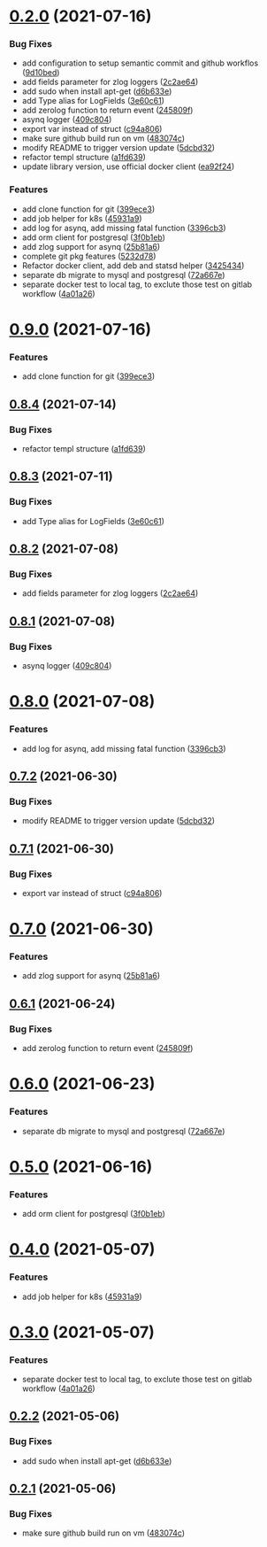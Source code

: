 # [0.2.0](https://github.com/jasoet/go-commons/compare/v0.1.9...v0.2.0) (2021-07-16)


### Bug Fixes

* add configuration to setup semantic commit and github workflos ([9d10bed](https://github.com/jasoet/go-commons/commit/9d10bed173499fa5a3422c2f40eee011ff69c9a1))
* add fields parameter for zlog loggers ([2c2ae64](https://github.com/jasoet/go-commons/commit/2c2ae64982b79e5b41b33dc210c9d996f2dc28ff))
* add sudo when install apt-get ([d6b633e](https://github.com/jasoet/go-commons/commit/d6b633e9a6b5acf8278e926ebc4e58eae0e54aee))
* add Type alias for LogFields ([3e60c61](https://github.com/jasoet/go-commons/commit/3e60c616d30a975bf4c08c5b576f74020bfdaf96))
* add zerolog function to return event ([245809f](https://github.com/jasoet/go-commons/commit/245809f8ed56c4e8b92a0a4f3f299cf6c18a37e6))
* asynq logger ([409c804](https://github.com/jasoet/go-commons/commit/409c804888c37b0d749417a79f4f106b72ff3f5e))
* export var instead of struct ([c94a806](https://github.com/jasoet/go-commons/commit/c94a806a7dd670ea1dbfd1432dcb27c544c295a2))
* make sure github build run on vm ([483074c](https://github.com/jasoet/go-commons/commit/483074cf41cd55f1fa9325160d65cf915e77c3a1))
* modify README to trigger version update ([5dcbd32](https://github.com/jasoet/go-commons/commit/5dcbd32e2f135e5c5b7f8d540beafe39a8dab199))
* refactor templ structure ([a1fd639](https://github.com/jasoet/go-commons/commit/a1fd639a008ea2d5339a127d0397ff5986277f01))
* update library version, use official docker client ([ea92f24](https://github.com/jasoet/go-commons/commit/ea92f24f9b4b573e66912592653f6036d73edc72))


### Features

* add clone function for git ([399ece3](https://github.com/jasoet/go-commons/commit/399ece3d89b52cccf1b076960cae386b8b90bd6b))
* add job helper for k8s ([45931a9](https://github.com/jasoet/go-commons/commit/45931a90fecea78db9a3e8562e6f70a11526dfcc))
* add log for asynq, add missing fatal function ([3396cb3](https://github.com/jasoet/go-commons/commit/3396cb33a97c7369349a3bcb13414abc9f3739f4))
* add orm client for postgresql ([3f0b1eb](https://github.com/jasoet/go-commons/commit/3f0b1ebff2010fd806f4f8301b36b62eea41a3be))
* add zlog support for asynq ([25b81a6](https://github.com/jasoet/go-commons/commit/25b81a61fb89cfb3b138057e348c47e3256b5d8a))
* complete git pkg features ([5232d78](https://github.com/jasoet/go-commons/commit/5232d785edc62ab2dd7eec2256c3feae9a62b996))
* Refactor docker client, add deb and statsd helper ([3425434](https://github.com/jasoet/go-commons/commit/34254348aed126f4f2cfb33154e3fdde7567e101))
* separate db migrate to mysql and postgresql ([72a667e](https://github.com/jasoet/go-commons/commit/72a667ebd1c42c3f1c0a8c2c3f0cf24403f6ecaf))
* separate docker test to local tag, to exclute those test on gitlab workflow ([4a01a26](https://github.com/jasoet/go-commons/commit/4a01a261bb6354131f30bb87e24894966ce4eea5))

# [0.9.0](https://github.com/gopaytech/go-commons/compare/v0.8.4...v0.9.0) (2021-07-16)


### Features

* add clone function for git ([399ece3](https://github.com/gopaytech/go-commons/commit/399ece3d89b52cccf1b076960cae386b8b90bd6b))

## [0.8.4](https://github.com/gopaytech/go-commons/compare/v0.8.3...v0.8.4) (2021-07-14)


### Bug Fixes

* refactor templ structure ([a1fd639](https://github.com/gopaytech/go-commons/commit/a1fd639a008ea2d5339a127d0397ff5986277f01))

## [0.8.3](https://github.com/gopaytech/go-commons/compare/v0.8.2...v0.8.3) (2021-07-11)


### Bug Fixes

* add Type alias for LogFields ([3e60c61](https://github.com/gopaytech/go-commons/commit/3e60c616d30a975bf4c08c5b576f74020bfdaf96))

## [0.8.2](https://github.com/gopaytech/go-commons/compare/v0.8.1...v0.8.2) (2021-07-08)


### Bug Fixes

* add fields parameter for zlog loggers ([2c2ae64](https://github.com/gopaytech/go-commons/commit/2c2ae64982b79e5b41b33dc210c9d996f2dc28ff))

## [0.8.1](https://github.com/gopaytech/go-commons/compare/v0.8.0...v0.8.1) (2021-07-08)


### Bug Fixes

* asynq logger ([409c804](https://github.com/gopaytech/go-commons/commit/409c804888c37b0d749417a79f4f106b72ff3f5e))

# [0.8.0](https://github.com/gopaytech/go-commons/compare/v0.7.2...v0.8.0) (2021-07-08)


### Features

* add log for asynq, add missing fatal function ([3396cb3](https://github.com/gopaytech/go-commons/commit/3396cb33a97c7369349a3bcb13414abc9f3739f4))

## [0.7.2](https://github.com/gopaytech/go-commons/compare/v0.7.1...v0.7.2) (2021-06-30)


### Bug Fixes

* modify README to trigger version update ([5dcbd32](https://github.com/gopaytech/go-commons/commit/5dcbd32e2f135e5c5b7f8d540beafe39a8dab199))

## [0.7.1](https://github.com/gopaytech/go-commons/compare/v0.7.0...v0.7.1) (2021-06-30)


### Bug Fixes

* export var instead of struct ([c94a806](https://github.com/gopaytech/go-commons/commit/c94a806a7dd670ea1dbfd1432dcb27c544c295a2))

# [0.7.0](https://github.com/gopaytech/go-commons/compare/v0.6.1...v0.7.0) (2021-06-30)


### Features

* add zlog support for asynq ([25b81a6](https://github.com/gopaytech/go-commons/commit/25b81a61fb89cfb3b138057e348c47e3256b5d8a))

## [0.6.1](https://github.com/gopaytech/go-commons/compare/v0.6.0...v0.6.1) (2021-06-24)


### Bug Fixes

* add zerolog function to return event ([245809f](https://github.com/gopaytech/go-commons/commit/245809f8ed56c4e8b92a0a4f3f299cf6c18a37e6))

# [0.6.0](https://github.com/gopaytech/go-commons/compare/v0.5.0...v0.6.0) (2021-06-23)


### Features

* separate db migrate to mysql and postgresql ([72a667e](https://github.com/gopaytech/go-commons/commit/72a667ebd1c42c3f1c0a8c2c3f0cf24403f6ecaf))

# [0.5.0](https://github.com/gopaytech/go-commons/compare/v0.4.0...v0.5.0) (2021-06-16)


### Features

* add orm client for postgresql ([3f0b1eb](https://github.com/gopaytech/go-commons/commit/3f0b1ebff2010fd806f4f8301b36b62eea41a3be))

# [0.4.0](https://github.com/gopaytech/go-commons/compare/v0.3.0...v0.4.0) (2021-05-07)


### Features

* add job helper for k8s ([45931a9](https://github.com/gopaytech/go-commons/commit/45931a90fecea78db9a3e8562e6f70a11526dfcc))

# [0.3.0](https://github.com/gopaytech/go-commons/compare/v0.2.2...v0.3.0) (2021-05-07)


### Features

* separate docker test to local tag, to exclute those test on gitlab workflow ([4a01a26](https://github.com/gopaytech/go-commons/commit/4a01a261bb6354131f30bb87e24894966ce4eea5))

## [0.2.2](https://github.com/gopaytech/go-commons/compare/v0.2.1...v0.2.2) (2021-05-06)


### Bug Fixes

* add sudo when install apt-get ([d6b633e](https://github.com/gopaytech/go-commons/commit/d6b633e9a6b5acf8278e926ebc4e58eae0e54aee))

## [0.2.1](https://github.com/gopaytech/go-commons/compare/v0.2.0...v0.2.1) (2021-05-06)


### Bug Fixes

* make sure github build run on vm ([483074c](https://github.com/gopaytech/go-commons/commit/483074cf41cd55f1fa9325160d65cf915e77c3a1))
